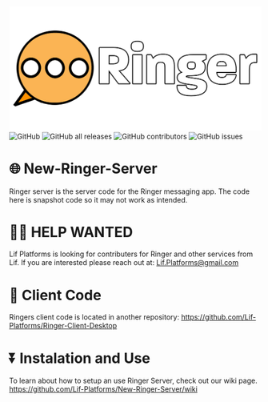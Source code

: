 ![Ringer Logo](https://github.com/Lif-Platforms/Ringer-Client-Windows/blob/main/.github/Ringerlogo.png)
![GitHub](https://img.shields.io/github/license/Lif-Platforms/New-Ringer-Server?style=for-the-badge)
![GitHub all releases](https://img.shields.io/github/downloads/Lif-Platforms/New-Ringer-Server/total?style=for-the-badge)
![GitHub contributors](https://img.shields.io/github/contributors/Lif-Platforms/New-Ringer-Server?style=for-the-badge)
![GitHub issues](https://img.shields.io/github/issues/Lif-Platforms/New-Ringer-Server?style=for-the-badge)


# 🌐 New-Ringer-Server
Ringer server is the server code for the Ringer messaging app. The code here is snapshot code so it may not work as intended. 

# 👋🏻 HELP WANTED
Lif Platforms is looking for contributers for Ringer and other services from Lif. If you are interested please reach out at: Lif.Platforms@gmail.com

# 💬 Client Code
Ringers client code is located in another repository: https://github.com/Lif-Platforms/Ringer-Client-Desktop

# ⏬ Instalation and Use
To learn about how to setup an use Ringer Server, check out our wiki page.
https://github.com/Lif-Platforms/New-Ringer-Server/wiki 
